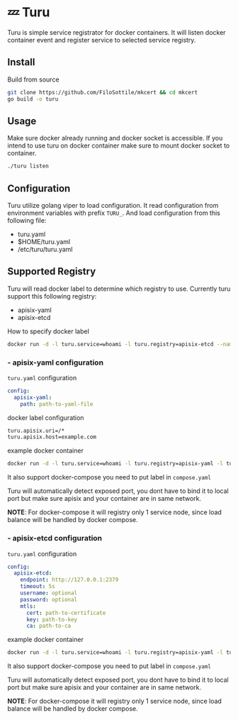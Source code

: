 # 💤 Turu

Turu is simple service registrator for docker containers. It will listen docker container event and register service to selected service registry.

## Install

Build from source

```bash
git clone https://github.com/FiloSottile/mkcert && cd mkcert
go build -o turu
```

## Usage

Make sure docker already running and docker socket is accessible. If you intend to use turu on docker container make sure to mount docker socket to container.

```bash
./turu listen
```

## Configuration

Turu utilize golang viper to load configuration. It read configuration from environment variables with prefix `TURU_`. And load configuration from this following file:

- turu.yaml
- $HOME/turu.yaml
- /etc/turu/turu.yaml

## Supported Registry

Turu will read docker label to determine which registry to use. Currently turu support this following registry:

- apisix-yaml
- apisix-etcd

How to specify docker label

```bash
docker run -d -l turu.service=whoami -l turu.registry=apisix-etcd --name whoami-1 --network turu traefik/whoami
```

### - apisix-yaml configuration

`turu.yaml` configuration

```yaml
config:
  apisix-yaml:
    path: path-to-yaml-file
```

docker label configuration

```txt
turu.apisix.uri=/*
turu.apisix.host=example.com
```

example docker container

```bash
docker run -d -l turu.service=whoami -l turu.registry=apisix-yaml -l turu.apisix.uri=/* -l turu.apisix.host=example.com --name whoami-1 --network turu traefik/whoami
```

It also support docker-compose you need to put label in `compose.yaml`

Turu will automatically detect exposed port, you dont have to bind it to local port but make sure apisix and your container are in same network.

**NOTE**: For docker-compose it will registry only 1 service node, since load balance will be handled by docker compose.

### - apisix-etcd configuration

`turu.yaml` configuration

```yaml
config:
  apisix-etcd:
    endpoint: http://127.0.0.1:2379
    timeout: 5s
    username: optional
    password: optional
    mtls:
      cert: path-to-certificate
      key: path-to-key
      ca: path-to-ca
```

example docker container

```bash
docker run -d -l turu.service=whoami -l turu.registry=apisix-yaml -l turu.apisix.uri=/* -l turu.apisix.host=example.com --name whoami-1 --network turu traefik/whoami
```

It also support docker-compose you need to put label in `compose.yaml`

Turu will automatically detect exposed port, you dont have to bind it to local port but make sure apisix and your container are in same network.

**NOTE**: For docker-compose it will registry only 1 service node, since load balance will be handled by docker compose.
